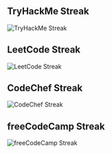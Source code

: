 ## TryHackMe Streak
![TryHackMe Streak](https://tryhackme-stats.vercel.app/api/streak?username=your_tryhackme_username&theme=dark&hide_border=false)

## LeetCode Streak
![LeetCode Streak](https://leetcode-stats.vercel.app/api/streak?username=your_leetcode_username&theme=dark&hide_border=false)

## CodeChef Streak
![CodeChef Streak](https://codechef-stats.vercel.app/api/streak?username=your_codechef_username&theme=dark&hide_border=false)

## freeCodeCamp Streak
![freeCodeCamp Streak](https://freecodecamp-stats.vercel.app/api/streak?username=your_freecodecamp_username&theme=dark&hide_border=false)
